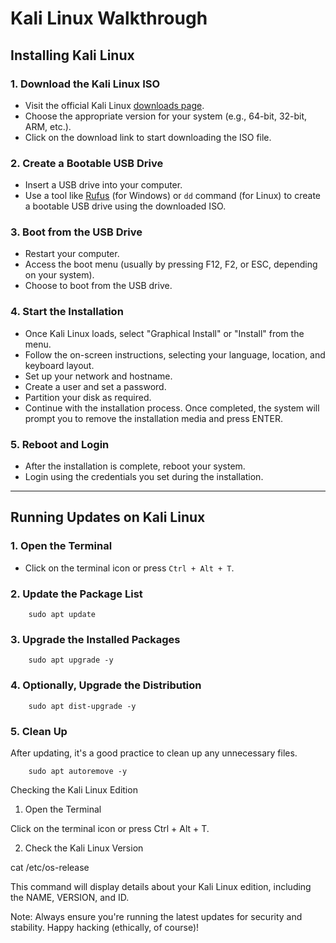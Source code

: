 # Kali Linux Walkthrough

## **Installing Kali Linux**

### 1. **Download the Kali Linux ISO**
- Visit the official Kali Linux [downloads page](https://www.kali.org/downloads/).
- Choose the appropriate version for your system (e.g., 64-bit, 32-bit, ARM, etc.).
- Click on the download link to start downloading the ISO file.

### 2. **Create a Bootable USB Drive**
- Insert a USB drive into your computer.
- Use a tool like [Rufus](https://rufus.ie/) (for Windows) or `dd` command (for Linux) to create a bootable USB drive using the downloaded ISO.

### 3. **Boot from the USB Drive**
- Restart your computer.
- Access the boot menu (usually by pressing F12, F2, or ESC, depending on your system).
- Choose to boot from the USB drive.

### 4. **Start the Installation**
- Once Kali Linux loads, select "Graphical Install" or "Install" from the menu.
- Follow the on-screen instructions, selecting your language, location, and keyboard layout.
- Set up your network and hostname.
- Create a user and set a password.
- Partition your disk as required.
- Continue with the installation process. Once completed, the system will prompt you to remove the installation media and press ENTER.

### 5. **Reboot and Login**
- After the installation is complete, reboot your system.
- Login using the credentials you set during the installation.

---

## **Running Updates on Kali Linux**

### 1. **Open the Terminal**
- Click on the terminal icon or press `Ctrl + Alt + T`.

### 2. **Update the Package List**

        sudo apt update

### 3. Upgrade the Installed Packages


        sudo apt upgrade -y

### 4. Optionally, Upgrade the Distribution


        sudo apt dist-upgrade -y

### 5. Clean Up

 After updating, it's a good practice to clean up any unnecessary files.


        sudo apt autoremove -y

Checking the Kali Linux Edition
1. Open the Terminal

 Click on the terminal icon or press Ctrl + Alt + T.

2. Check the Kali Linux Version


cat /etc/os-release

This command will display details about your Kali Linux edition, including the NAME, VERSION, and ID.

Note: Always ensure you're running the latest updates for security and stability. Happy hacking (ethically, of course)!
